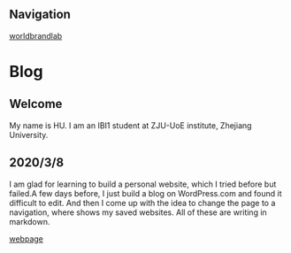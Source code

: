 ## Navigation
[worldbrandlab](http://worldbrandlab.com/)


# Blog
## Welcome 

My name is HU. 
I am an IBI1 student at ZJU-UoE institute, Zhejiang University.

## 2020/3/8

I am glad for learning to build a personal website, which I tried before but failed.A few days before, I just build a blog on WordPress.com and found it difficult to edit.
And then I come up with the idea to change the page to a navigation, where shows my saved websites. All of these are writing in markdown.

[webpage](https://c.zju.edu.cn/) 